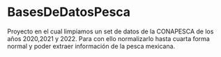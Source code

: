 # BasesDeDatosPesca
Proyecto en el cual limpiamos un set de datos de la CONAPESCA de los años 2020,2021 y 2022. Para con ello normalizarlo hasta cuarta forma normal y poder extraer información de la pesca mexicana.
